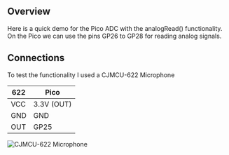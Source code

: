 
## Overview

Here is a quick demo for the Pico ADC with the analogRead() functionality. 
On the Pico we can use the pins GP26 to GP28 for reading analog signals. 

## Connections 
To test the functionality I used a CJMCU-622 Microphone

 622    | Pico              
--------|------------------------
 VCC    | 3.3V (OUT) 
 GND    | GND 
 OUT    | GP25 

<img src="https://www.pschatzmann.ch/wp-content/uploads/2021/03/mic.jpeg" alt="CJMCU-622 Microphone">


